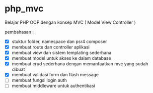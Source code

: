 # php_mvc
Belajar PHP OOP dengan konsep MVC ( Model View Controller )

pembahasan :

- [x] stuktur folder, namespace dan psr4 composer
- [x] membuat route dan controller aplikasi
- [x] membuat view dan sistem templating sederhana
- [x] membuat model untuk akses ke dalam database
- [x] membuat crud sederhana dengan memanfaatkan mvc yang sudah dibuat
- [x] membuat validasi form dan flash message
- [ ] membuat fungsi login auth
- [ ] membuat middleware untuk authentikasi
